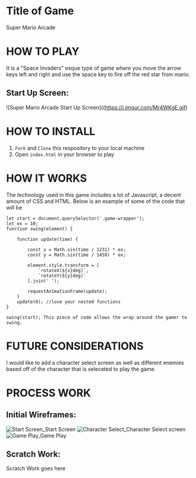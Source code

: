 # Title of Game

Super Mario Arcade

# HOW TO PLAY
It is a "Space Invaders" esque type of game where you move the arrow keys left and right and use the space key to fire off the red star from mario.

## Start Up Screen:
![Super Mario Arcade Start Up Screen]((https://i.imgur.com/Mr4WKgE.gif)

# HOW TO INSTALL
1. *`Fork`* and *`Clone`* this respository to your local machine
2. Open `index.html` in your browser to play

# HOW IT WORKS
The technology used in this game includes a lot of Javascript, a decent amount of CSS and HTML.
Below is an example of some of the code that will be 
```
let start = document.querySelector('.game-wrapper');
let ex = 10;
function swing(element) {

    function update(time) {
        
        const x = Math.sin(time / 1231) * ex;
        const y = Math.sin(time / 1458) * ex;

        element.style.transform = [
            `rotateX(${x}deg)`,
            `rotateY(${y}deg)`
        ].join(' ');

        requestAnimationFrame(update);
    }
    update(0); //love your nested functions
}

swing(start); This piece of code allows the wrap around the gamer to swing.
```
# FUTURE CONSIDERATIONS

I would like to add a character select screen as well as different enemies based off of the character that is seleceted to play the game.


# PROCESS WORK

## Initial Wireframes:
![Start Screen_Start Screen](https://user-images.githubusercontent.com/81875454/116032426-ac562d00-a62d-11eb-819f-2b55632a489f.png)
![Character Select_Character Select screen](https://user-images.githubusercontent.com/81875454/116032443-b6782b80-a62d-11eb-963a-7035e8c9071a.png)
![Game Play_Game Play ](https://user-images.githubusercontent.com/81875454/116032576-f0e1c880-a62d-11eb-8fad-80ff430d7d93.png)




## Scratch Work:

Scratch Work goes here
